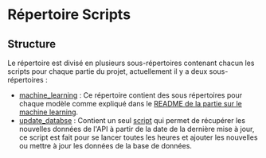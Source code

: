 # Répertoire Scripts

## Structure

Le répertoire est divisé en plusieurs sous-répertoires contenant chacun les scripts pour chaque partie du projet, actuellement il y a deux sous-répertoires :

- [machine_learning](./machine_learning) : Ce répertoire contient des sous répertoires pour chaque modèle comme expliqué dans le [README de la partie sur le machine learning](../machine_learning/README.md).
- [update_databse](./update_database) : Contient un seul [script](update_database/add_data_until_last_record.py) qui permet de récupérer les nouvelles données de l'API à
  partir de la date de la dernière mise à jour, ce script est fait pour se lancer toutes les heures et ajouter les
  nouvelles ou mettre à jour les données de la base de données.
